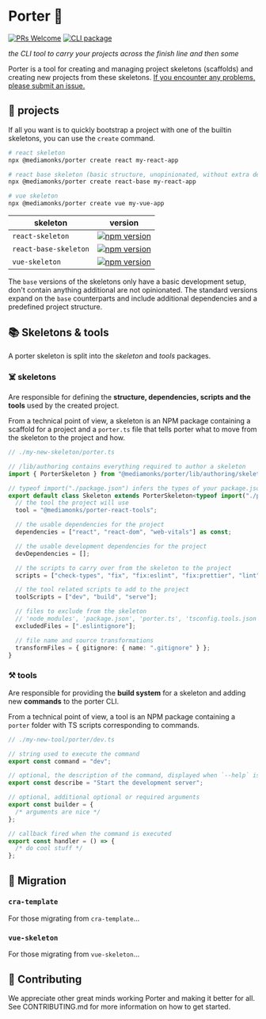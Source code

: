 # Porter :tipping_hand_person:

[![PRs Welcome](https://img.shields.io/badge/PRs-welcome-green.svg)](https://github.com/mediamonks/porter/tree/main/CONTRIBUTING.md)
[![CLI package](https://badge.fury.io/js/%40mediamonks%2Fporter.svg)](https://www.npmjs.com/package/@mediamonks/porter)

_the CLI tool to carry your projects across the finish line and then some_

Porter is a tool for creating and managing project skeletons (scaffolds) and creating new projects from these skeletons.
[If you encounter any problems, please submit an issue.](https://github.com/mediamonks/porter/issues/new)

## 🚀 projects

If all you want is to quickly bootstrap a project with one of the builtin skeletons, you can use the `create` command.

```bash
# react skeleton
npx @mediamonks/porter create react my-react-app

# react base skeleton (basic structure, unopinionated, without extra dependencies)
npx @mediamonks/porter create react-base my-react-app

# vue skeleton
npx @mediamonks/porter create vue my-vue-app

```

| skeleton              | version                                                                                                                                                         |
| --------------------- | --------------------------------------------------------------------------------------------------------------------------------------------------------------- |
| `react-skeleton`      | [![npm version](https://badge.fury.io/js/%40mediamonks%2Fporter-react-skeleton.svg)](https://www.npmjs.com/package/@mediamonks/porter-react-skeleton)           |
| `react-base-skeleton` | [![npm version](https://badge.fury.io/js/%40mediamonks%2Fporter-react-base-skeleton.svg)](https://www.npmjs.com/package/@mediamonks/porter-react-base-skeleton) |
| `vue-skeleton`        | [![npm version](https://badge.fury.io/js/%40mediamonks%2Fporter-vue-skeleton.svg)](https://www.npmjs.com/package/@mediamonks/porter-vue-skeleton)               |

The `base` versions of the skeletons only have a basic development setup, don't contain anything additional are not opinionated. The standard versions expand on the `base` counterparts and include additional dependencies and a predefined project structure.

## 📚 Skeletons & tools

A porter skeleton is split into the _skeleton_ and _tools_ packages.

### ☠️ skeletons

Are responsible for defining the **structure, dependencies, scripts and the tools** used by the created project.

From a technical point of view, a skeleton is an NPM package containing a scaffold for a project and a `porter.ts` file that tells porter what to move from the skeleton to the project and how.

```ts
// ./my-new-skeleton/porter.ts

// /lib/authoring contains everything required to author a skeleton
import { PorterSkeleton } from "@mediamonks/porter/lib/authoring/skeleton";

// typeof import("./package.json") infers the types of your package.json
export default class Skeleton extends PorterSkeleton<typeof import("./package.json")> {
  // the tool the project will use
  tool = "@mediamonks/porter-react-tools";

  // the usable dependencies for the project
  dependencies = ["react", "react-dom", "web-vitals"] as const;

  // the usable development dependencies for the project
  devDependencies = [];

  // the scripts to carry over from the skeleton to the project
  scripts = ["check-types", "fix", "fix:eslint", "fix:prettier", "lint", "lint:eslint"] as const;

  // the tool related scripts to add to the project
  toolScripts = ["dev", "build", "serve"];

  // files to exclude from the skeleton
  // 'node_modules', 'package.json', 'porter.ts', 'tsconfig.tools.json' are excluded by default
  excludedFiles = [".eslintignore"];

  // file name and source transformations
  transformFiles = { gitignore: { name: ".gitignore" } };
}
```

### ⚒️ tools

Are responsible for providing the **build system** for a skeleton and adding new **commands** to the porter CLI.

From a technical point of view, a tool is an NPM package containing a `porter` folder with TS scripts corresponding to commands.

```ts
// ./my-new-tool/porter/dev.ts

// string used to execute the command
export const command = "dev";

// optional, the description of the command, displayed when `--help` is passed
export const describe = "Start the development server";

// optional, additional optional or required arguments
export const builder = {
  /* arguments are nice */
};

// callback fired when the command is executed
export const handler = () => {
  /* do cool stuff */
};
```

## 💫 Migration

### `cra-template`

For those migrating from `cra-template`...

### `vue-skeleton`

For those migrating from `vue-skeleton`...

## 🙏 Contributing

We appreciate other great minds working Porter and making it better for all. See CONTRIBUTING.md for more information on how to get started.
